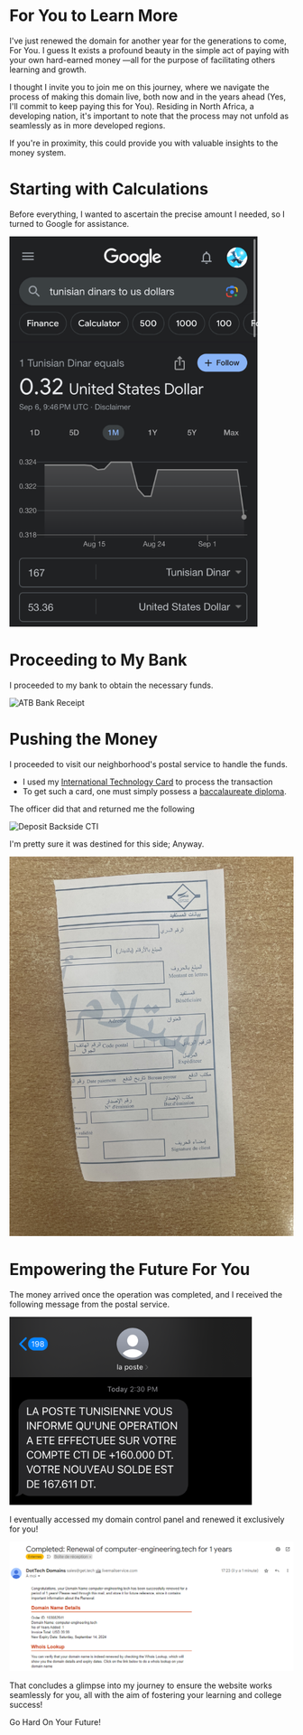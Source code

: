 # For You to Learn More

I've just renewed the domain for another year for the generations to come, For You. I guess It exists a profound beauty in the simple act of paying with your own hard-earned money —all for the purpose of facilitating others learning and growth.

I thought I invite you to join me on this journey, where we navigate the process of making this domain live, both now and in the years ahead (Yes, I'll commit to keep paying this for You). Residing in North Africa, a developing nation, it's important to note that the process may not unfold as seamlessly as in more developed regions.

If you're in proximity, this could provide you with valuable insights to the money system.

# Starting with Calculations

Before  everything, I wanted to ascertain the precise amount I needed, so I turned to Google for assistance.

![Google Helps Conversion TND to US Dollars](assets/conver-smaller.png)

# Proceeding to My Bank

I proceeded to my bank to obtain the necessary funds.

![ATB Bank Receipt](assets/2-for-open-source.png)

# Pushing the Money 
I proceeded to visit our neighborhood's postal service to handle the funds.

- I used my [International Technology Card](https://www.poste.tn/actualites_details.php?code=154) to process the transaction
- To get such a card, one must simply possess a [baccalaureate diploma](https://fr.wikipedia.org/wiki/Baccalaur%C3%A9at_en_France).

The officer did that and returned me the following

![Deposit Backside CTI](assets/3-in-post-deposit-2.png)

I'm pretty sure it was destined for this side; Anyway.

![Deposit Realside CTI](assets/4-deposit-was-supposed-to-be-here.jpeg)

# Empowering the Future For You
The money arrived once the operation was completed, and I received the following message from the postal service.

![MSG Yaya Post Deposit Done](assets/CTI-deposit-smaller.png)

I eventually accessed my domain control panel and renewed it exclusively for you!

![Domain Renwal! For you!!](assets/1-domain-renewal-for-open-source.png)

That concludes a glimpse into my journey to ensure the website works seamlessly for you, all with the aim of fostering your learning and college success!

 Go Hard On Your Future!

